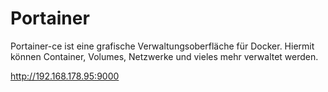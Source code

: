 # Portainer

Portainer-ce ist eine grafische Verwaltungsoberfläche für Docker. Hiermit können Container, Volumes, Netzwerke und vieles mehr verwaltet werden. 

http://192.168.178.95:9000